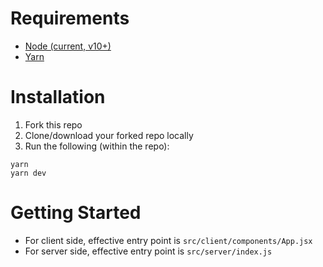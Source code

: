 # Requirements
- [Node (current, v10+)](https://nodejs.org/en/download/current/)
- [Yarn](https://yarnpkg.com/lang/en/docs/install/#mac-stable)

# Installation
1. Fork this repo
2. Clone/download your forked repo locally
3. Run the following (within the repo):
```
yarn
yarn dev
```

# Getting Started
- For client side, effective entry point is `src/client/components/App.jsx`
- For server side, effective entry point is `src/server/index.js`
